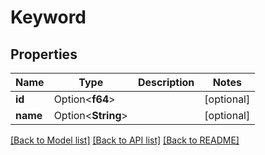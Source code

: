 # Keyword

## Properties

Name | Type | Description | Notes
------------ | ------------- | ------------- | -------------
**id** | Option<**f64**> |  | [optional]
**name** | Option<**String**> |  | [optional]

[[Back to Model list]](../README.md#documentation-for-models) [[Back to API list]](../README.md#documentation-for-api-endpoints) [[Back to README]](../README.md)


